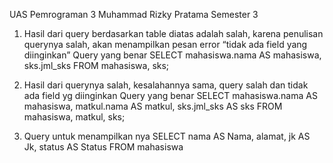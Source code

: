 UAS Pemrograman 3 
Muhammad Rizky Pratama 
Semester 3


1.	Hasil dari query berdasarkan table diatas adalah salah, karena penulisan querynya salah, akan menampilkan pesan error “tidak ada field yang diinginkan”
Query yang benar
SELECT mahasiswa.nama AS mahasiswa, sks.jml_sks
FROM mahasiswa, sks;

2.	Hasil dari querynya salah, kesalahannya sama, query salah dan tidak ada field yg diinginkan
Query yang benar
SELECT mahasiswa.nama AS mahasiswa, matkul.nama AS matkul, sks.jml_sks AS sks
FROM mahasiswa, matkul, sks;


5.	Query untuk menampilkan nya
SELECT nama AS Nama, alamat, jk AS Jk, status AS Status
FROM mahasiswa

